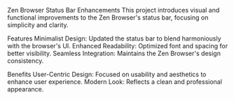
Zen Browser Status Bar Enhancements
This project introduces visual and functional improvements to the Zen Browser's status bar, focusing on simplicity and clarity.

Features
Minimalist Design: Updated the status bar to blend harmoniously with the browser's UI.
Enhanced Readability: Optimized font and spacing for better visibility.
Seamless Integration: Maintains the Zen Browser's design consistency.

Benefits
User-Centric Design: Focused on usability and aesthetics to enhance user experience.
Modern Look: Reflects a clean and professional appearance.
